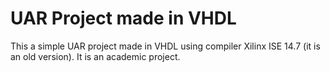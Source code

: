# UAR Project made in VHDL

This a simple UAR project made in VHDL using compiler Xilinx ISE 14.7 (it is an old version). It is an academic project.
